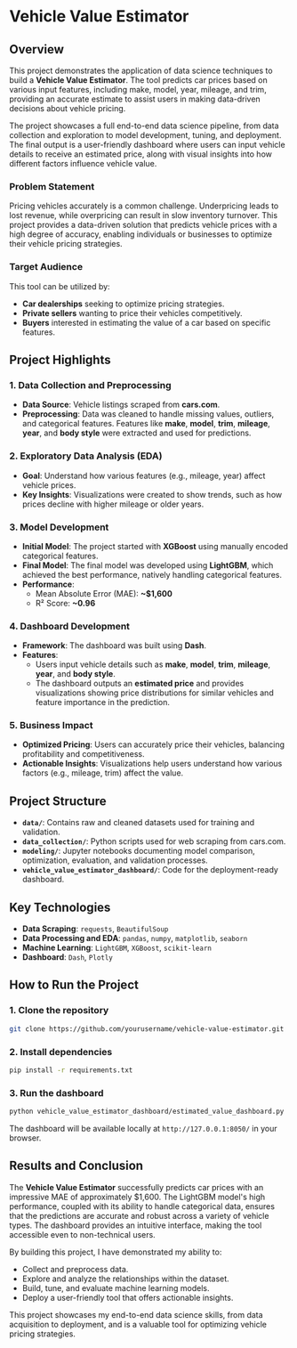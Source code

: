 # Vehicle Value Estimator

## Overview

This project demonstrates the application of data science techniques to build a **Vehicle Value Estimator**. The tool predicts car prices based on various input features, including make, model, year, mileage, and trim, providing an accurate estimate to assist users in making data-driven decisions about vehicle pricing.

The project showcases a full end-to-end data science pipeline, from data collection and exploration to model development, tuning, and deployment. The final output is a user-friendly dashboard where users can input vehicle details to receive an estimated price, along with visual insights into how different factors influence vehicle value.

### Problem Statement
Pricing vehicles accurately is a common challenge. Underpricing leads to lost revenue, while overpricing can result in slow inventory turnover. This project provides a data-driven solution that predicts vehicle prices with a high degree of accuracy, enabling individuals or businesses to optimize their vehicle pricing strategies.

### Target Audience
This tool can be utilized by:
- **Car dealerships** seeking to optimize pricing strategies.
- **Private sellers** wanting to price their vehicles competitively.
- **Buyers** interested in estimating the value of a car based on specific features.

## Project Highlights

### 1. Data Collection and Preprocessing
- **Data Source**: Vehicle listings scraped from **cars.com**.
- **Preprocessing**: Data was cleaned to handle missing values, outliers, and categorical features. Features like **make**, **model**, **trim**, **mileage**, **year**, and **body style** were extracted and used for predictions.

### 2. Exploratory Data Analysis (EDA)
- **Goal**: Understand how various features (e.g., mileage, year) affect vehicle prices.
- **Key Insights**: Visualizations were created to show trends, such as how prices decline with higher mileage or older years.
  
### 3. Model Development
- **Initial Model**: The project started with **XGBoost** using manually encoded categorical features.
- **Final Model**: The final model was developed using **LightGBM**, which achieved the best performance, natively handling categorical features.
- **Performance**:
  - Mean Absolute Error (MAE): **~$1,600**
  - R² Score: **~0.96**
  
### 4. Dashboard Development
- **Framework**: The dashboard was built using **Dash**.
- **Features**: 
  - Users input vehicle details such as **make**, **model**, **trim**, **mileage**, **year**, and **body style**.
  - The dashboard outputs an **estimated price** and provides visualizations showing price distributions for similar vehicles and feature importance in the prediction.
  
### 5. Business Impact
- **Optimized Pricing**: Users can accurately price their vehicles, balancing profitability and competitiveness.
- **Actionable Insights**: Visualizations help users understand how various factors (e.g., mileage, trim) affect the value.
  
## Project Structure

- **`data/`**: Contains raw and cleaned datasets used for training and validation.
- **`data_collection/`**: Python scripts used for web scraping from cars.com.
- **`modeling/`**: Jupyter notebooks documenting model comparison, optimization, evaluation, and validation processes.
- **`vehicle_value_estimator_dashboard/`**: Code for the deployment-ready dashboard.

## Key Technologies

- **Data Scraping**: `requests`, `BeautifulSoup`
- **Data Processing and EDA**: `pandas`, `numpy`, `matplotlib`, `seaborn`
- **Machine Learning**: `LightGBM`, `XGBoost`, `scikit-learn`
- **Dashboard**: `Dash`, `Plotly`
  
## How to Run the Project

### 1. Clone the repository
```bash
git clone https://github.com/yourusername/vehicle-value-estimator.git
```

### 2. Install dependencies
```bash
pip install -r requirements.txt
```

### 3. Run the dashboard
```bash
python vehicle_value_estimator_dashboard/estimated_value_dashboard.py
```
The dashboard will be available locally at `http://127.0.0.1:8050/` in your browser.

## Results and Conclusion

The **Vehicle Value Estimator** successfully predicts car prices with an impressive MAE of approximately $1,600. The LightGBM model's high performance, coupled with its ability to handle categorical data, ensures that the predictions are accurate and robust across a variety of vehicle types. The dashboard provides an intuitive interface, making the tool accessible even to non-technical users.

By building this project, I have demonstrated my ability to:
- Collect and preprocess data.
- Explore and analyze the relationships within the dataset.
- Build, tune, and evaluate machine learning models.
- Deploy a user-friendly tool that offers actionable insights.

This project showcases my end-to-end data science skills, from data acquisition to deployment, and is a valuable tool for optimizing vehicle pricing strategies.
